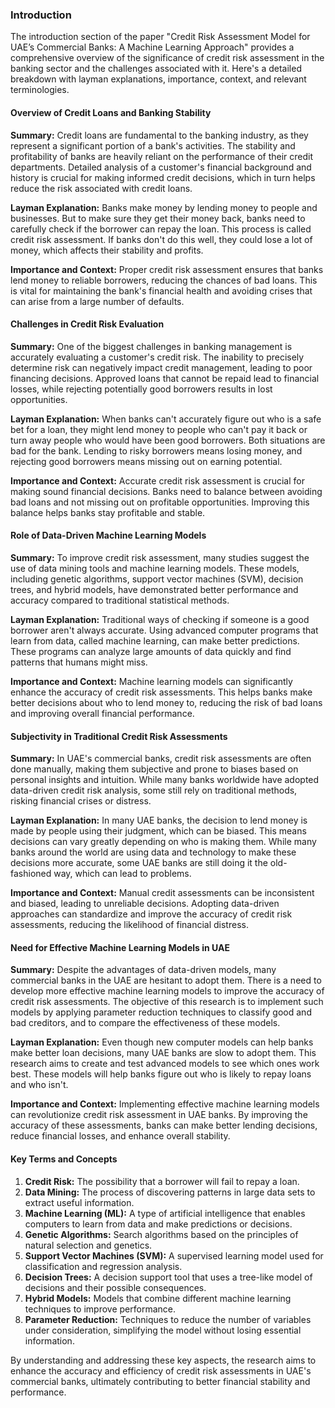 ### Introduction

The introduction section of the paper "Credit Risk Assessment Model for UAE’s Commercial Banks: A Machine Learning Approach" provides a comprehensive overview of the significance of credit risk assessment in the banking sector and the challenges associated with it. Here's a detailed breakdown with layman explanations, importance, context, and relevant terminologies.

#### Overview of Credit Loans and Banking Stability

**Summary:**
Credit loans are fundamental to the banking industry, as they represent a significant portion of a bank's activities. The stability and profitability of banks are heavily reliant on the performance of their credit departments. Detailed analysis of a customer's financial background and history is crucial for making informed credit decisions, which in turn helps reduce the risk associated with credit loans.

**Layman Explanation:**
Banks make money by lending money to people and businesses. But to make sure they get their money back, banks need to carefully check if the borrower can repay the loan. This process is called credit risk assessment. If banks don't do this well, they could lose a lot of money, which affects their stability and profits.

**Importance and Context:**
Proper credit risk assessment ensures that banks lend money to reliable borrowers, reducing the chances of bad loans. This is vital for maintaining the bank's financial health and avoiding crises that can arise from a large number of defaults.

#### Challenges in Credit Risk Evaluation

**Summary:**
One of the biggest challenges in banking management is accurately evaluating a customer's credit risk. The inability to precisely determine risk can negatively impact credit management, leading to poor financing decisions. Approved loans that cannot be repaid lead to financial losses, while rejecting potentially good borrowers results in lost opportunities.

**Layman Explanation:**
When banks can't accurately figure out who is a safe bet for a loan, they might lend money to people who can't pay it back or turn away people who would have been good borrowers. Both situations are bad for the bank. Lending to risky borrowers means losing money, and rejecting good borrowers means missing out on earning potential.

**Importance and Context:**
Accurate credit risk assessment is crucial for making sound financial decisions. Banks need to balance between avoiding bad loans and not missing out on profitable opportunities. Improving this balance helps banks stay profitable and stable.

#### Role of Data-Driven Machine Learning Models

**Summary:**
To improve credit risk assessment, many studies suggest the use of data mining tools and machine learning models. These models, including genetic algorithms, support vector machines (SVM), decision trees, and hybrid models, have demonstrated better performance and accuracy compared to traditional statistical methods.

**Layman Explanation:**
Traditional ways of checking if someone is a good borrower aren't always accurate. Using advanced computer programs that learn from data, called machine learning, can make better predictions. These programs can analyze large amounts of data quickly and find patterns that humans might miss.

**Importance and Context:**
Machine learning models can significantly enhance the accuracy of credit risk assessments. This helps banks make better decisions about who to lend money to, reducing the risk of bad loans and improving overall financial performance.

#### Subjectivity in Traditional Credit Risk Assessments

**Summary:**
In UAE's commercial banks, credit risk assessments are often done manually, making them subjective and prone to biases based on personal insights and intuition. While many banks worldwide have adopted data-driven credit risk analysis, some still rely on traditional methods, risking financial crises or distress.

**Layman Explanation:**
In many UAE banks, the decision to lend money is made by people using their judgment, which can be biased. This means decisions can vary greatly depending on who is making them. While many banks around the world are using data and technology to make these decisions more accurate, some UAE banks are still doing it the old-fashioned way, which can lead to problems.

**Importance and Context:**
Manual credit assessments can be inconsistent and biased, leading to unreliable decisions. Adopting data-driven approaches can standardize and improve the accuracy of credit risk assessments, reducing the likelihood of financial distress.

#### Need for Effective Machine Learning Models in UAE

**Summary:**
Despite the advantages of data-driven models, many commercial banks in the UAE are hesitant to adopt them. There is a need to develop more effective machine learning models to improve the accuracy of credit risk assessments. The objective of this research is to implement such models by applying parameter reduction techniques to classify good and bad creditors, and to compare the effectiveness of these models.

**Layman Explanation:**
Even though new computer models can help banks make better loan decisions, many UAE banks are slow to adopt them. This research aims to create and test advanced models to see which ones work best. These models will help banks figure out who is likely to repay loans and who isn't.

**Importance and Context:**
Implementing effective machine learning models can revolutionize credit risk assessment in UAE banks. By improving the accuracy of these assessments, banks can make better lending decisions, reduce financial losses, and enhance overall stability.

#### Key Terms and Concepts

1. **Credit Risk:** The possibility that a borrower will fail to repay a loan.
2. **Data Mining:** The process of discovering patterns in large data sets to extract useful information.
3. **Machine Learning (ML):** A type of artificial intelligence that enables computers to learn from data and make predictions or decisions.
4. **Genetic Algorithms:** Search algorithms based on the principles of natural selection and genetics.
5. **Support Vector Machines (SVM):** A supervised learning model used for classification and regression analysis.
6. **Decision Trees:** A decision support tool that uses a tree-like model of decisions and their possible consequences.
7. **Hybrid Models:** Models that combine different machine learning techniques to improve performance.
8. **Parameter Reduction:** Techniques to reduce the number of variables under consideration, simplifying the model without losing essential information.

By understanding and addressing these key aspects, the research aims to enhance the accuracy and efficiency of credit risk assessments in UAE's commercial banks, ultimately contributing to better financial stability and performance.

